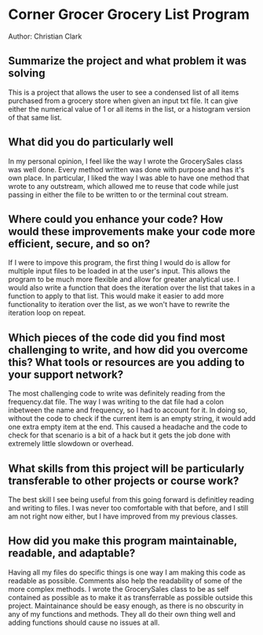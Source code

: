 # Corner Grocer Grocery List Program
Author: Christian Clark

## Summarize the project and what problem it was solving
This is a project that allows the user to see a condensed list of all items purchased from a grocery store when given an input txt file.
It can give either the numerical value of 1 or all items in the list, or a histogram version of that same list.

## What did you do particularly well
In my personal opinion, I feel like the way I wrote the GrocerySales class was well done. Every method written was done with purpose and has it's own place.
In particular, I liked the way I was able to have one method that wrote to any outstream, which allowed me to reuse that code while just passing in either
the file to be written to or the terminal cout stream. 

## Where could you enhance your code? How would these improvements make your code more efficient, secure, and so on?
If I were to impove this program, the first thing I would do is allow for multiple input files to be loaded in at the user's input.
This allows the program to be much more flexible and allow for greater analytical use.
I would also write a function that does the iteration over the list that takes in a function to apply to that list.
This would make it easier to add more functionality to iteration over the list, as we won't have to rewrite the iteration loop on repeat.

## Which pieces of the code did you find most challenging to write, and how did you overcome this? What tools or resources are you adding to your support network?
The most challenging code to write was definitely reading from the frequency.dat file.
The way I was writing to the dat file had a colon inbetween the name and frequency, so I had to account for it.
In doing so, without the code to check if the current item is an empty string, it would add one extra empty item at the end. 
This caused a headache and the code to check for that scenario is a bit of a hack but it gets the job done with extremely little slowdown or overhead.

## What skills from this project will be particularly transferable to other projects or course work?
The best skill I see being useful from this going forward is definitley reading and writing to files.
I was never too comfortable with that before, and I still am not right now either, but I have improved from my previous classes.

## How did you make this program maintainable, readable, and adaptable?
Having all my files do specific things is one way I am making this code as readable as possible.
Comments also help the readability of some of the more complex methods.
I wrote the GrocerySales class to be as self contained as possible as to make it as transferrable as possible outside this project. 
Maintainance should be easy enough, as there is no obscurity in any of my functions and methods. 
They all do their own thing well and adding functions should cause no issues at all.
